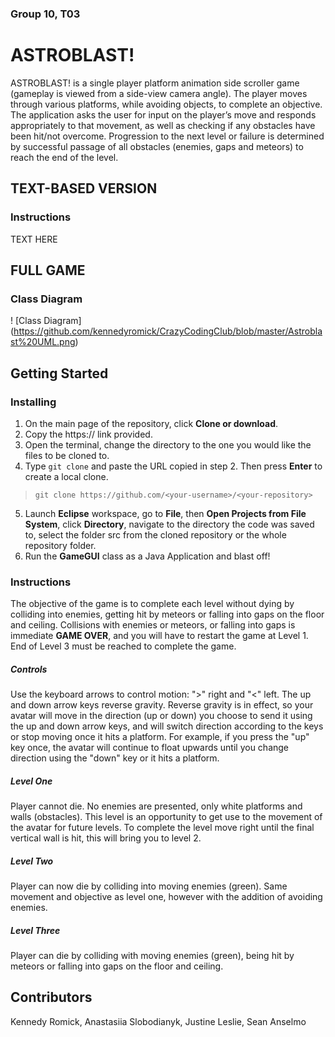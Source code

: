 ### Group 10, T03
# ASTROBLAST!
ASTROBLAST! is a single player platform animation side scroller game (gameplay is viewed from a side-view camera angle). The player moves through various platforms, while avoiding objects, to complete an objective. The application asks the user for input on the player’s move and responds appropriately to that movement, as well as checking if any obstacles have been hit/not overcome. Progression to the next level or failure is determined by successful passage of all obstacles (enemies, gaps and meteors) to reach the end of the level. 

## TEXT-BASED VERSION
### Instructions
TEXT HERE

## FULL GAME
### Class Diagram 
! [Class Diagram] (https://github.com/kennedyromick/CrazyCodingClub/blob/master/Astroblast%20UML.png)

## Getting Started
### Installing
1. On the main page of the repository, click **Clone or download**.
2. Copy the https:// link provided.
3. Open the terminal, change the directory to the one you would like the files to be cloned to. 
4. Type `git clone` and paste the URL copied in step 2. Then press **Enter** to create a local clone.
  > `git clone https://github.com/<your-username>/<your-repository>`
5. Launch **Eclipse** workspace, go to **File**, then **Open Projects from File System**, click **Directory**, navigate to the directory the code was saved to, select the folder src from the cloned repository or the whole repository folder.
6. Run the **GameGUI** class as a Java Application and blast off!


### Instructions
The objective of the game is to complete each level without dying by colliding into enemies, getting hit by meteors or falling into gaps on the floor and ceiling. Collisions with enemies or meteors, or falling into gaps is immediate **GAME OVER**, and you will have to restart the game at Level 1. End of Level 3 must be reached to complete the game.
##### Controls
Use the keyboard arrows to control motion: ">" right and "<" left. The up and down arrow keys reverse gravity. Reverse gravity is in effect, so your avatar will move in the direction (up or down) you choose to send it using the up and down arrow keys, and will switch direction according to the keys or stop moving once it hits a platform. For example, if you press the "up" key once, the avatar will continue to float upwards until you change direction using the "down" key or it hits a platform.
##### Level One
Player cannot die. No enemies are presented, only white platforms and walls (obstacles). This level is an opportunity to get use to the movement of the avatar for future levels. To complete the level move right until the final vertical wall is hit, this will bring you to level 2.
##### Level Two
Player can now die by colliding into moving enemies (green). Same movement and objective as level one, however with the addition of avoiding enemies.
##### Level Three
Player can die by colliding with moving enemies (green), being hit by meteors or falling into gaps on the floor and ceiling.

## Contributors
Kennedy Romick,
Anastasiia Slobodianyk,
Justine Leslie,
Sean Anselmo
